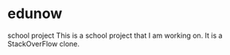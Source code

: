 # edunow
school project
This is a school project that I am working on. It is a StackOverFlow clone.
